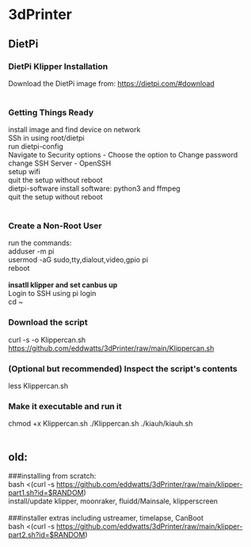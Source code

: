 # 3dPrinter<br>

## DietPi
### DietPi Klipper Installation<br>
Download the DietPi image from: https://dietpi.com/#download<br>
<br>
### Getting Things Ready<br>
install image and find device on network<br>
SSh in using root/dietpi<br>
run dietpi-config<br>
Navigate to Security options - Choose the option to Change password<br>
change SSH Server - OpenSSH<br>
setup wifi<br>
quit the setup without reboot<br>
dietpi-software
install software: python3 and ffmpeg<br>
quit the setup without reboot<br>
<br>
### Create a Non-Root User<br>
run the commands:<br>
adduser -m pi<br>
usermod -aG sudo,tty,dialout,video,gpio pi<br>
reboot<br>
<br>
<b>insatll klipper and set canbus up</b><br>
Login to SSH using pi login<br>
cd ~
### Download the script
curl -s -o Klippercan.sh https://github.com/eddwatts/3dPrinter/raw/main/Klippercan.sh

### (Optional but recommended) Inspect the script's contents
less Klippercan.sh

### Make it executable and run it
chmod +x Klippercan.sh
./Klippercan.sh
./kiauh/kiauh.sh
<br>
<br>
## old:
###installing from scratch:<br>
bash <(curl -s https://github.com/eddwatts/3dPrinter/raw/main/klipper-part1.sh?id=$RANDOM)<br>
install/update klipper, moonraker, fluidd/Mainsale, klipperscreen<br>
<br>
###installer extras including ustreamer, timelapse, CanBoot<br>
bash <(curl -s https://github.com/eddwatts/3dPrinter/raw/main/klipper-part2.sh?id=$RANDOM)<br>
